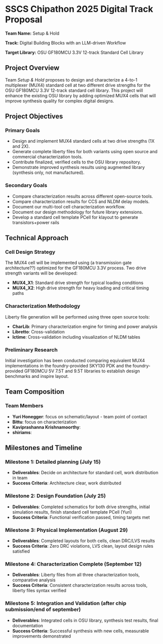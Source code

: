 # SSCS Chipathon 2025 Digital Track Proposal

**Team Name:** Setup & Hold

**Track:** Digital Building Blocks with an LLM-driven Workflow

**Target Library:** OSU GF180MCU 3.3V 12-track Standard Cell Library

## Project Overview

Team *Setup & Hold* proposes to design and characterize a 4-to-1 multiplexer (MUX4) standard cell at two different drive strengths for the OSU GF180MCU 3.3V 12-track standard cell library. This project will enhance the existing OSU library by adding optimized MUX4 cells that will improve synthesis quality for complex digital designs.

## Project Objectives

### Primary Goals
- Design and implement MUX4 standard cells at two drive strengths (1X and 2X).
- Generate complete liberty files for both variants using open source and commercial characterization tools.
- Contribute finalized, verified cells to the OSU library repository.
- Demonstrate improved synthesis results using augmented library (synthesis only, not manufactured).

### Secondary Goals
- Compare characterization results across different open-source tools.
- Compare characterization results for CCS and NLDM delay models.
- Document our multi-tool cell characterization workflow.
- Document our design methodology for future library extensions.
- Develop a standard cell template PCell for klayout to generate transistors+power rails

## Technical Approach

### Cell Design Strategy
The MUX4 cell will be implemented using (a transmission gate architecture??) optimized for the GF180MCU 3.3V process. Two drive strength variants will be developed:
- **MUX4_X1**: Standard drive strength for typical loading conditions
- **MUX4_X2**: High drive strength for heavy loading and critical timing paths

### Characterization Methodology
Liberty file generation will be performed using three open source tools:
- **CharLib**: Primary characterization engine for timing and power analysis
- **Libretto**: Cross-validation
- **lctime**: Cross-validation including visualization of NLDM tables

### Preliminary Research
Initial investigation has been conducted comparing equivalent MUX4 implementations in the foundry-provided SKY130 PDK and the foundry-provided GF180MCU 5V 7.5T and 9.5T libraries to establish design benchmarks and inspire layout.

## Team Composition
### Team Members
- **Yuri Honegger**: focus on schematic/layout - team 
  point of contact
- **Bittu**: focus on characterization
- **Kaviprashanna Krishnamoorthy**: 
- **shiriams**: 

## Milestones and Timeline

### Milestone 1: Detailed planning (July 15)
- **Deliverables**: Decide on architecture for standard cell, work distribution in team
- **Success Criteria**: Architecture clear, work distributed

### Milestone 2: Design Foundation (July 25)
- **Deliverables**: Completed schematics for both drive strengths, initial simulation results, finish standard cell 
  template PCell (Yuri)
- **Success Criteria**: Functional verification passed, timing targets met

### Milestone 3: Physical Implementation (August 29)
- **Deliverables**: Completed layouts for both cells, clean DRC/LVS results
- **Success Criteria**: Zero DRC violations, LVS clean, layout design rules satisfied

### Milestone 4: Characterization Complete (September 12)
- **Deliverables**: Liberty files from all three characterization tools, comparative analysis
- **Success Criteria**: Consistent characterization results across tools, liberty files syntax verified

### Milestone 5: Integration and Validation (after chip submission/end of september)
- **Deliverables**: Integrated cells in OSU library, synthesis test results, final documentation
- **Success Criteria**: Successful synthesis with new cells, measurable improvements demonstrated

